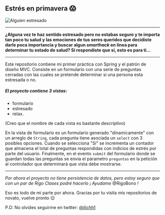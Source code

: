 ## Estrés en primavera :scream:

![Alguien estresado](http://blogs.jpmsonline.com/wp-content/uploads/2017/11/stress.jpg)

****

**¿Alguna vez te haz sentido estresado pero no estabas seguro y te importa tan poco tu salud y las emociones de tus seres queridos que decidiste darle poca importancia y buscar algun _smarthack_ en línea para determinar tu estado de salud? Si respondiste que sí, esto es para ti...**

****

Este repositorio contiene mi primer práctica con Spring y el patrón de diseño MVC. Consiste en un formulario con una serie de preguntas cerradas con las cuales se pretende determinar si una persona esta estresada o no. 

##### El proyecto contiene 3 **vistas**:
 * formulario
 * estresado
 * relax.
 
(Creo que el nombre de cada vista es bastante descriptivo)

En la vista de formulario es un formulario generado "dínamicamente" con un arreglo de ```String```, cada pregunta tiene asociada un ```select``` con 3 posibles opciones. Cuando se selecciona "Sí" se incrementa un contador que almacena el total de preguntas respondidas con indicios de estrés por parte del usuario. Finalmente, en el evento ```submit``` del formulario donde se guardan todas las preguntas se envia el párametro ```preguntas``` en la petición al controlador que determinará que vista debe mostrarse.

****

_Por ahora el proyecto no tiene persistencia de datos, pero estoy seguro que con un par de Rigo Clases podré hacerlo ¡ Ayudame_ @RigoBono _!_

Eso es todo de mi parte por ahora. Gracias por tu visita mis repositorios de novato, vuelve pronto :wink:

P.D: No olvides seguirme en twitter: [@ilichh1](https://twitter.com/ilichh1)
